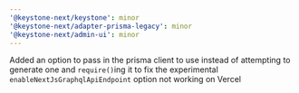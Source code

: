 ```yaml
---
'@keystone-next/keystone': minor
'@keystone-next/adapter-prisma-legacy': minor
'@keystone-next/admin-ui': minor
---
```


Added an option to pass in the prisma client to use instead of attempting to generate one and `require()`ing it to fix the experimental `enableNextJsGraphqlApiEndpoint` option not working on Vercel
